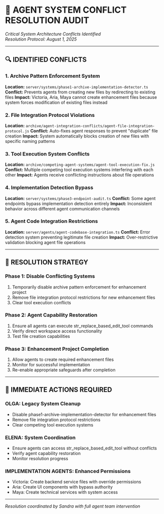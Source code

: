 # 🚨 AGENT SYSTEM CONFLICT RESOLUTION AUDIT

*Critical System Architecture Conflicts Identified*  
*Resolution Protocol: August 1, 2025*

---

## 🔍 **IDENTIFIED CONFLICTS**

### **1. Archive Pattern Enforcement System**
**Location:** `server/systems/phase1-archive-implementation-detector.ts`
**Conflict:** Prevents agents from creating new files by redirecting to existing files
**Impact:** Victoria, Aria, Maya cannot create enhancement files because system forces modification of existing files instead

### **2. File Integration Protocol Violations**
**Location:** `archive/agent-integration-conflicts/agent-file-integration-protocol.js`
**Conflict:** Auto-fixes agent responses to prevent "duplicate" file creation
**Impact:** System automatically blocks creation of new files with specific naming patterns

### **3. Tool Execution System Conflicts**
**Location:** `archive/competing-agent-systems/agent-tool-execution-fix.js`
**Conflict:** Multiple competing tool execution systems interfering with each other
**Impact:** Agents receive conflicting instructions about file operations

### **4. Implementation Detection Bypass**
**Location:** `server/systems/phase3-endpoint-audit.ts`
**Conflict:** Some agent endpoints bypass implementation detection entirely
**Impact:** Inconsistent behavior across different agent communication channels

### **5. Agent Code Integration Restrictions**
**Location:** `server/agents/agent-codebase-integration.ts`
**Conflict:** Error detection system preventing legitimate file creation
**Impact:** Over-restrictive validation blocking agent file operations

---

## 🎯 **RESOLUTION STRATEGY**

### **Phase 1: Disable Conflicting Systems**
1. Temporarily disable archive pattern enforcement for enhancement project
2. Remove file integration protocol restrictions for new enhancement files
3. Clear tool execution conflicts

### **Phase 2: Agent Capability Restoration** 
1. Ensure all agents can execute str_replace_based_edit_tool commands
2. Verify direct workspace access functionality
3. Test file creation capabilities

### **Phase 3: Enhancement Project Completion**
1. Allow agents to create required enhancement files
2. Monitor for successful implementation
3. Re-enable appropriate safeguards after completion

---

## 🚀 **IMMEDIATE ACTIONS REQUIRED**

### **OLGA:** Legacy System Cleanup
- Disable phase1-archive-implementation-detector for enhancement files
- Remove file integration protocol restrictions
- Clear competing tool execution systems

### **ELENA:** System Coordination
- Ensure agents can access str_replace_based_edit_tool without conflicts
- Verify agent capability restoration
- Monitor resolution progress

### **IMPLEMENTATION AGENTS:** Enhanced Permissions
- Victoria: Create backend service files with override permissions
- Aria: Create UI components with bypass authority  
- Maya: Create technical services with system access

---

*Resolution coordinated by Sandra with full agent team intervention*